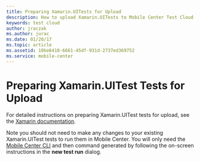 ```yaml
---
title: Preparing Xamarin.UITests for Upload
description: How to upload Xamarin.UITests to Mobile Center Test Cloud
keywords: test cloud
author: jraczak
ms.author: jurac
ms.date: 01/20/17
ms.topic: article
ms.assetid: 10be6410-6661-45df-931d-2737ed369752
ms.service: mobile-center
---
```


# Preparing Xamarin.UITest Tests for Upload

For detailed instructions on preparing Xamarin.UITest tests for upload,
see the [Xamarin documentation](https://developer.xamarin.com/guides/testcloud/uitest/).

Note you should not need to make any changes to your existing Xamarin.UITest tests to run them in Mobile Center.
You will only need the [Mobile Center CLI](/cli/index.md) and then command generated by
following the on-screen instructions in the **new test run** dialog.
